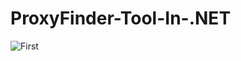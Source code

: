 # ProxyFinder-Tool-In-.NET
![First](https://github.com/Kumar-Akshay/ProxyFinder-Tool-In-.NET/1.png)
